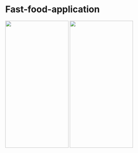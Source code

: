 ﻿# Fast-food-application

<img src="https://github.com/ali-moski/Fast-food-application/assets/163552045/c8cc5836-b79c-48a6-b57e-089c7f400942" data-canonical-src="https://github.com/ali-moski/Fast-food-application/assets/163552045/c8cc5836-b79c-48a6-b57e-089c7f400942" width="200" height="400" />


<img src="https://github.com/ali-moski/Fast-food-application/assets/163552045/b2ae38f8-8512-41b5-ae0c-1b3cc8728d24" data-canonical-src="https://github.com/ali-moski/Fast-food-application/assets/163552045/b2ae38f8-8512-41b5-ae0c-1b3cc8728d24" width="200" height="400" />

